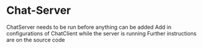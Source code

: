 # Chat-Server
ChatServer needs to be run before anything can be added
Add in configurations of ChatClient while the server is running 
Further instructions are on the source code
